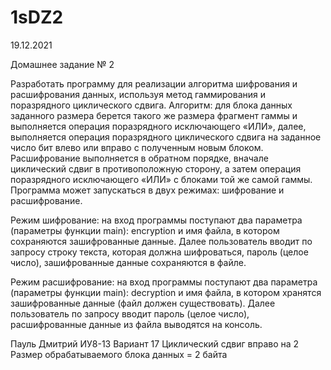 # 1sDZ2
19.12.2021

 Домашнее задание № 2
 
 Разработать программу для реализации алгоритма
шифрования и расшифрования данных, используя метод
гаммирования и поразрядного циклического сдвига. Алгоритм: для
блока данных заданного размера берется такого же размера
фрагмент гаммы и выполняется операция поразрядного
исключающего «ИЛИ», далее, выполняется операция поразрядного
циклического сдвига на заданное число бит влево или вправо с
полученным новым блоком. Расшифрование выполняется в
обратном порядке, вначале циклический сдвиг в противоположную
сторону, а затем операция поразрядного исключающего «ИЛИ» с
блоками той же самой гаммы.
Программа может запускаться в двух режимах: шифрование и
расшифрование.

Режим шифрование: на вход программы поступают два
параметра (параметры функции main): encryption и имя файла, в
котором сохраняются зашифрованные данные. Далее пользователь
вводит по запросу строку текста, которая должна шифроваться,
пароль (целое число), зашифрованные данные сохраняются в файле.

Режим расшифрование: на вход программы поступают два
параметра (параметры функции main): decryption и имя файла, в
котором хранятся зашифрованные данные (файл должен
существовать). Далее пользователь по запросу вводит пароль (целое
число), расшифрованные данные из файла выводятся на консоль.

Пауль Дмитрий ИУ8-13
Вариант 17
Циклический сдвиг вправо на 2
Размер обрабатываемого блока данных = 2 байта
